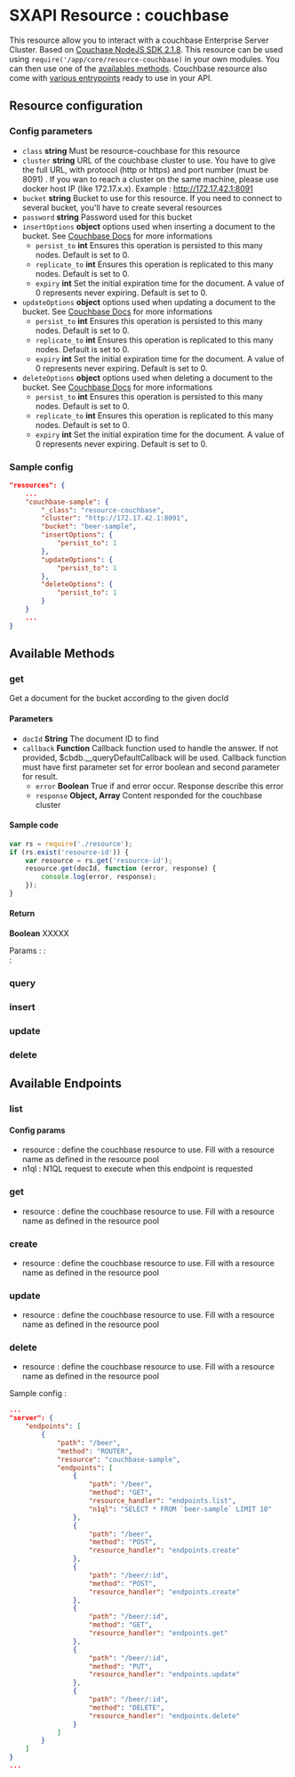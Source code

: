 # SXAPI Resource : couchbase

This resource allow you to interact with a couchbase Enterprise Server Cluster. Based on [Couchase NodeJS SDK 2.1.8](http://developer.couchbase.com/documentation/server/4.1/sdks/node-2.0/introduction.html). This resource can be used using ```require('/app/core/resource-couchbase)``` in your own modules. You can then use one of the [availables methods](#available-methods). Couchbase resource also come with [various entrypoints](#available-endpoints) ready to use in your API.

## Resource configuration

### **Config parameters**

-   `class` **string** Must be resource-couchbase for this resource
-   `cluster` **string** URL of the couchbase cluster to use. You have to give the full URL, with protocol (http or https) and port number (must be 8091) . If you wan to reach a cluster on the same machine, please use docker host IP (like 172.17.x.x). Example : http://172.17.42.1:8091
-   `bucket` **string** Bucket to use for this resource. If you need to connect to several bucket, you'll have to create several resources
-   `password` **string** Password used for this bucket
-   `insertOptions` **object** options used when inserting a document to the bucket. See [Couchbase Docs](http://docs.couchbase.com/sdk-api/couchbase-node-client-2.1.0/Bucket.html#insert) for more informations
    -   `persist_to` **int** Ensures this operation is persisted to this many nodes. Default is set to 0.
    -   `replicate_to` **int** Ensures this operation is replicated to this many nodes. Default is set to 0.
    -   `expiry` **int** Set the initial expiration time for the document. A value of 0 represents never expiring. Default is set to 0.
-   `updateOptions` **object** options used when updating a document to the bucket. See [Couchbase Docs](http://docs.couchbase.com/sdk-api/couchbase-node-client-2.1.0/Bucket.html#replace) for more informations
    -   `persist_to` **int** Ensures this operation is persisted to this many nodes. Default is set to 0.
    -   `replicate_to` **int** Ensures this operation is replicated to this many nodes. Default is set to 0.
    -   `expiry` **int** Set the initial expiration time for the document. A value of 0 represents never expiring. Default is set to 0.
-   `deleteOptions` **object** options used when deleting a document to the bucket. See [Couchbase Docs](http://docs.couchbase.com/sdk-api/couchbase-node-client-2.1.0/Bucket.html#remove) for more informations
    -   `persist_to` **int** Ensures this operation is persisted to this many nodes. Default is set to 0.
    -   `replicate_to` **int** Ensures this operation is replicated to this many nodes. Default is set to 0.
    -   `expiry` **int** Set the initial expiration time for the document. A value of 0 represents never expiring. Default is set to 0.

### **Sample config**

```json
"resources": {
    ...
    "couchbase-sample": {
        "_class": "resource-couchbase",
        "cluster": "http://172.17.42.1:8091",
        "bucket": "beer-sample",
        "insertOptions": {
            "persist_to": 1
        },
        "updateOptions": {
            "persist_to": 1
        },
        "deleteOptions": {
            "persist_to": 1
        }
    }
    ...
}
```


## Available Methods

### get

Get a document for the bucket according to the given docId

#### **Parameters**

-   `docId` **String** The document ID to find
-   `callback` **Function** Callback function used to handle the answer. If not provided, $cbdb.__queryDefaultCallback will be used. Callback function must have first parameter set for error boolean and second parameter for result.
    -   `error` **Boolean** True if and error occur. Response describe this error
    -   `response` **Object, Array** Content responded for the couchbase cluster

#### **Sample code**

```javascript
var rs = require('./resource');
if (rs.exist('resource-id')) {
    var resource = rs.get('resource-id');
    resource.get(docId, function (error, response) {
        console.log(error, response);
    });
}
```





#### **Return**

**Boolean** XXXXX





Params :
 :     
 :  


### query

### insert

### update

### delete



Available Endpoints
-------------------

### list

#### Config params

- resource : define the couchbase resource to use. Fill with a resource name as defined in the resource pool
- n1ql : N1QL request to execute when this endpoint is requested


### get

- resource : define the couchbase resource to use. Fill with a resource name as defined in the resource pool

### create

- resource : define the couchbase resource to use. Fill with a resource name as defined in the resource pool

### update

- resource : define the couchbase resource to use. Fill with a resource name as defined in the resource pool

### delete

- resource : define the couchbase resource to use. Fill with a resource name as defined in the resource pool


Sample config :

```json
...
"server": {
    "endpoints": [
        {
            "path": "/beer",
            "method": "ROUTER",
            "resource": "couchbase-sample",
            "endpoints": [
                {
                    "path": "/beer",
                    "method": "GET",
                    "resource_handler": "endpoints.list",
                    "n1ql": "SELECT * FROM `beer-sample` LIMIT 10"
                },
                {
                    "path": "/beer",
                    "method": "POST",
                    "resource_handler": "endpoints.create"
                },
                {
                    "path": "/beer/:id",
                    "method": "POST",
                    "resource_handler": "endpoints.create"
                },
                {
                    "path": "/beer/:id",
                    "method": "GET",
                    "resource_handler": "endpoints.get"
                },
                {
                    "path": "/beer/:id",
                    "method": "PUT",
                    "resource_handler": "endpoints.update"
                },
                {
                    "path": "/beer/:id",
                    "method": "DELETE",
                    "resource_handler": "endpoints.delete"
                }
            ]
        }
    ]
}
...
```